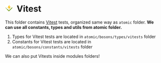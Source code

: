 # <img src="/public/img/technologies/vitest.svg" width="25"> &nbsp;Vitest

This folder contains [Vitest](https://vitest.dev/guide/) tests, organized same way as ```atomic``` folder. **We can use all constants, types and utils from atomic folder.**

1. Types for Vitest tests are located in ```atomic/bosons/types/vitests``` folder
2. Constants for Vitest tests are located in ```atomic/bosons/constants/vitests``` folder


We can also put Vitests inside modules folders!